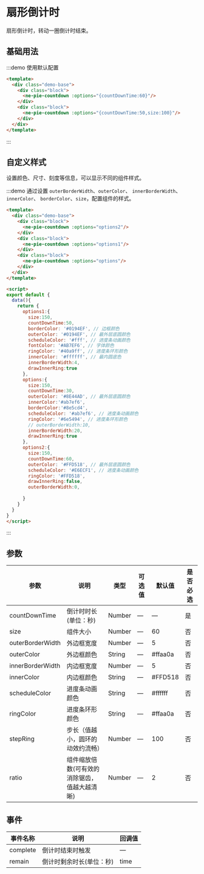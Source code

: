# 扇形倒计时

扇形倒计时，转动一圈倒计时结束。
## 基础用法

:::demo 使用默认配置
```html
<template>
  <div class="demo-base">
    <div class="block">
      <ne-pie-countdown :options="{countDownTime:60}"/>
    </div>
    <div class="block">
      <ne-pie-countdown :options="{countDownTime:50,size:100}"/>
    </div>
  </div>
</template>
```
:::

## 自定义样式

设置颜色、尺寸、刻度等信息，可以显示不同的组件样式。

:::demo 通过设置 `outerBorderWidth`、`outerColor`、 `innerBorderWidth`、`innerColor`、 `borderColor`、`size`，配置组件的样式。
```html
<template>
  <div class="demo-base">
    <div class="block">
      <ne-pie-countdown :options="options2"/>
    </div>
    <div class="block">
      <ne-pie-countdown :options="options1"/>
    </div>
    <div class="block">
      <ne-pie-countdown :options="options"/>
    </div>
  </div>
</template>

<script>
export default {
  data(){
    return {
      options1:{
        size:150,
        countDownTime:50,
        borderColor: '#0194EF', // 边框颜色
        outerColor: '#0194EF', // 最外层底圆颜色
        scheduleColor: '#fff', // 进度条动画颜色
        fontColor: '#AB7EF6', // 字体颜色
        ringColor: '#40a9ff', // 进度条环形颜色
        innerColor: '#ffffff', // 最内圆底色
        innerBorderWidth:4,
        drawInnerRing:true
      },
      options:{
        size:150,
        countDownTime:30,
        outerColor: '#8E44AD', // 最外层底圆颜色
        innerColor:'#ab7ef6',
        borderColor:'#8e5cd4',
        scheduleColor: '#ab7ef6', // 进度条动画颜色
        ringColor: '#6e5494', // 进度条环形颜色
        // outerBorderWidth:10,
        innerBorderWidth:20,
        drawInnerRing:true
      },
      options2:{
        size:150,
        countDownTime:60,
        outerColor: '#FFD518', // 最外层底圆颜色
        scheduleColor: '#E6ECF1', // 进度条动画颜色
        ringColor: '#FFD518', 
        drawInnerRing:false,
        outerBorderWidth:0,
        
      }
    }
  }
}
</script>
```
:::

## 参数

| 参数                        | 说明                       | 类型   | 可选值          | 默认值       | 是否必选 |
| --------------------------- | -------------------------- | ------ | --------------- | ------------ |------------ |
| countDownTime | 倒计时时长(单位：秒) | Number | — | — | 是 |
| size | 组件大小 | Number | — | 60 | 否 |
| outerBorderWidth | 外边框宽度 | Number | — | 5 | 否 |
| outerColor | 外边框颜色 | String | — | #ffaa0a | 否 |
| innerBorderWidth | 内边框宽度 | Number | — | 5 | 否 |
| innerColor | 内边框颜色 | String | — | #FFD518 | 否 |
| scheduleColor | 进度条动画颜色 | String | — | #ffffff | 否 |
| ringColor | 进度条环形颜色 | String | — | #ffaa0a | 否 |
| stepRing | 步长（值越小，圆环的动效约流畅） | Number | — | 100 | 否 |
| ratio | 组件缩放倍数(可有效的消除锯齿，值越大越清晰) | Number | — | 2 | 否 |

## 事件

| 事件名称        | 说明          | 回调值 |
| ------------ | ------------ | ------ | 
| complete | 倒计时结束时触发 | — |
| remain | 倒计时剩余时长(单位：秒) | time |


<script>
export default{
  data(){
    return {
      options1:{
        size:150,
        countDownTime:50,
        borderColor: '#0194EF', // 边框颜色
        outerColor: '#0194EF', // 最外层底圆颜色
        scheduleColor: '#fff', // 进度条动画颜色
        fontColor: '#AB7EF6', // 字体颜色
        ringColor: '#40a9ff', // 进度条环形颜色
        innerColor: '#ffffff', // 最内圆底色
        innerBorderWidth:4,
        drawInnerRing:true
      },
      options:{
        size:150,
        countDownTime:30,
        outerColor: '#8E44AD', // 最外层底圆颜色
        innerColor:'#ab7ef6',
        borderColor:'#8e5cd4',
        scheduleColor: '#ab7ef6', // 进度条动画颜色
        ringColor: '#6e5494', // 进度条环形颜色
        // outerBorderWidth:10,
        innerBorderWidth:20,
        drawInnerRing:true
      },
      options2:{
        size:150,
        countDownTime:60,
        outerColor: '#FFD518', // 最外层底圆颜色
        scheduleColor: '#E6ECF1', // 进度条动画颜色
        ringColor: '#FFD518', 
        drawInnerRing:false,
        outerBorderWidth:0,
        
      }
    }
  },
   methods: {
     complete(){
       console.log('over')
     }
   }
}
</script>

<style lang="scss">
.demo-base{
  display: flex;
  justify-content: space-between;
  align-items: center;
  position: relative;
  text-align:center;
  .block{
    flex:1;
  }
}
</style>
